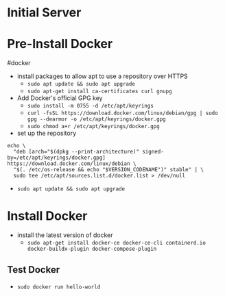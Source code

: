 # Initial Server

# Pre-Install Docker
#docker 
-  install packages to allow apt to use a repository over HTTPS
	- `sudo apt update && sudo apt upgrade`
	- `sudo apt-get install ca-certificates curl gnupg`
- Add Docker's official GPG key
	- `sudo install -m 0755 -d /etc/apt/keyrings`
	- `curl -fsSL https://download.docker.com/linux/debian/gpg | sudo gpg --dearmor -o /etc/apt/keyrings/docker.gpg`
	- `sudo chmod a+r /etc/apt/keyrings/docker.gpg`
- set up the repository
```
echo \
  "deb [arch="$(dpkg --print-architecture)" signed-by=/etc/apt/keyrings/docker.gpg] https://download.docker.com/linux/debian \
  "$(. /etc/os-release && echo "$VERSION_CODENAME")" stable" | \
  sudo tee /etc/apt/sources.list.d/docker.list > /dev/null
```
- `sudo apt update && sudo apt upgrade`

# Install Docker
- install the latest version of docker
	- `sudo apt-get install docker-ce docker-ce-cli containerd.io docker-buildx-plugin docker-compose-plugin`

## Test Docker
- `sudo docker run hello-world`
